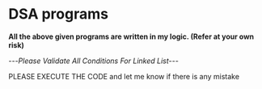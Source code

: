 # DSA programs 

**All the above given programs are written in my logic. (Refer at your own risk)**





---*Please Validate All Conditions For Linked List*---




PLEASE EXECUTE THE CODE and let me know if there is any mistake
